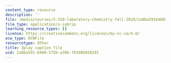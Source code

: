 ```yaml
---
content_type: resource
description: ''
file: /media/courses/5-310-laboratory-chemistry-fall-2019/2a8ba5916468575ba36b763d0b928291_yiSZecIWBIc.vtt
file_type: application/x-subrip
learning_resource_types: []
license: https://creativecommons.org/licenses/by-nc-sa/4.0/
ocw_type: OCWFile
resourcetype: Other
title: 3play caption file
uid: 2a8ba591-6468-575b-a36b-763d0b928291
---
```

